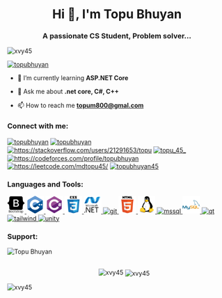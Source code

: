 <h1 align="center"> Hi 👋, I'm Topu Bhuyan</h1>
<h3 align="center">A passionate CS Student, Problem solver...</h3>

<p align="left"> <img src="https://komarev.com/ghpvc/?username=xvy45&label=Profile%20views&color=0e75b6&style=flat" alt="xvy45" /> </p>

<p align="left"> <a href="https://twitter.com/topubhuyan" target="blank"><img src="https://img.shields.io/twitter/follow/topubhuyan?logo=twitter&style=for-the-badge" alt="topubhuyan" /></a> </p>

- 🌱 I’m currently learning **ASP.NET Core**

- 💬 Ask me about **.net core, C#, C++**

- 📫 How to reach me **topum800@gmal.com**

<h3 align="left">Connect with me:</h3>
<p align="left">
<a href="https://twitter.com/topubhuyan" target="blank"><img align="center" src="https://raw.githubusercontent.com/rahuldkjain/github-profile-readme-generator/master/src/images/icons/Social/twitter.svg" alt="topubhuyan" height="30" width="40" /></a>
<a href="https://linkedin.com/in/topubhuyan" target="blank"><img align="center" src="https://raw.githubusercontent.com/rahuldkjain/github-profile-readme-generator/master/src/images/icons/Social/linked-in-alt.svg" alt="topubhuyan" height="30" width="40" /></a>
<a href="https://stackoverflow.com/users/https://stackoverflow.com/users/21291653/topu" target="blank"><img align="center" src="https://raw.githubusercontent.com/rahuldkjain/github-profile-readme-generator/master/src/images/icons/Social/stack-overflow.svg" alt="https://stackoverflow.com/users/21291653/topu" height="30" width="40" /></a>
<a href="https://instagram.com/topu_45_" target="blank"><img align="center" src="https://raw.githubusercontent.com/rahuldkjain/github-profile-readme-generator/master/src/images/icons/Social/instagram.svg" alt="topu_45_" height="30" width="40" /></a>
<a href="https://codeforces.com/profile/https://codeforces.com/profile/topubhuyan" target="blank"><img align="center" src="https://raw.githubusercontent.com/rahuldkjain/github-profile-readme-generator/master/src/images/icons/Social/codeforces.svg" alt="https://codeforces.com/profile/topubhuyan" height="30" width="40" /></a>
<a href="https://www.leetcode.com/https://leetcode.com/mdtopu45/" target="blank"><img align="center" src="https://raw.githubusercontent.com/rahuldkjain/github-profile-readme-generator/master/src/images/icons/Social/leet-code.svg" alt="https://leetcode.com/mdtopu45/" height="30" width="40" /></a>
<a href="https://www.hackerearth.com/topubhuyan45" target="blank"><img align="center" src="https://raw.githubusercontent.com/rahuldkjain/github-profile-readme-generator/master/src/images/icons/Social/hackerearth.svg" alt="topubhuyan45" height="30" width="40" /></a>
</p>

<h3 align="left">Languages and Tools:</h3>
<p align="left"> <a href="https://getbootstrap.com" target="_blank" rel="noreferrer"> <img src="https://raw.githubusercontent.com/devicons/devicon/master/icons/bootstrap/bootstrap-plain-wordmark.svg" alt="bootstrap" width="40" height="40"/> </a> <a href="https://www.w3schools.com/cpp/" target="_blank" rel="noreferrer"> <img src="https://raw.githubusercontent.com/devicons/devicon/master/icons/cplusplus/cplusplus-original.svg" alt="cplusplus" width="40" height="40"/> </a> <a href="https://www.w3schools.com/cs/" target="_blank" rel="noreferrer"> <img src="https://raw.githubusercontent.com/devicons/devicon/master/icons/csharp/csharp-original.svg" alt="csharp" width="40" height="40"/> </a> <a href="https://www.w3schools.com/css/" target="_blank" rel="noreferrer"> <img src="https://raw.githubusercontent.com/devicons/devicon/master/icons/css3/css3-original-wordmark.svg" alt="css3" width="40" height="40"/> </a> <a href="https://dotnet.microsoft.com/" target="_blank" rel="noreferrer"> <img src="https://raw.githubusercontent.com/devicons/devicon/master/icons/dot-net/dot-net-original-wordmark.svg" alt="dotnet" width="40" height="40"/> </a> <a href="https://git-scm.com/" target="_blank" rel="noreferrer"> <img src="https://www.vectorlogo.zone/logos/git-scm/git-scm-icon.svg" alt="git" width="40" height="40"/> </a> <a href="https://www.w3.org/html/" target="_blank" rel="noreferrer"> <img src="https://raw.githubusercontent.com/devicons/devicon/master/icons/html5/html5-original-wordmark.svg" alt="html5" width="40" height="40"/> </a> <a href="https://www.linux.org/" target="_blank" rel="noreferrer"> <img src="https://raw.githubusercontent.com/devicons/devicon/master/icons/linux/linux-original.svg" alt="linux" width="40" height="40"/> </a> <a href="https://www.microsoft.com/en-us/sql-server" target="_blank" rel="noreferrer"> <img src="https://www.svgrepo.com/show/303229/microsoft-sql-server-logo.svg" alt="mssql" width="40" height="40"/> </a> <a href="https://www.mysql.com/" target="_blank" rel="noreferrer"> <img src="https://raw.githubusercontent.com/devicons/devicon/master/icons/mysql/mysql-original-wordmark.svg" alt="mysql" width="40" height="40"/> </a> <a href="https://www.qt.io/" target="_blank" rel="noreferrer"> <img src="https://upload.wikimedia.org/wikipedia/commons/0/0b/Qt_logo_2016.svg" alt="qt" width="40" height="40"/> </a> <a href="https://tailwindcss.com/" target="_blank" rel="noreferrer"> <img src="https://www.vectorlogo.zone/logos/tailwindcss/tailwindcss-icon.svg" alt="tailwind" width="40" height="40"/> </a> <a href="https://unity.com/" target="_blank" rel="noreferrer"> <img src="https://www.vectorlogo.zone/logos/unity3d/unity3d-icon.svg" alt="unity" width="40" height="40"/> </a> </p>

<h3 align="left">Support:</h3>
<p><a href="https://www.buymeacoffee.com/Topu Bhuyan"> <img align="left" src="https://cdn.buymeacoffee.com/buttons/v2/default-yellow.png" height="50" width="210" alt="Topu Bhuyan" /></a></p><br><br>

<p><img align="left" src="https://github-readme-stats.vercel.app/api/top-langs?username=xvy45&show_icons=true&locale=en&layout=compact" alt="xvy45" /></p>

<p>&nbsp;<img align="center" src="https://github-readme-stats.vercel.app/api?username=xvy45&show_icons=true&locale=en" alt="xvy45" /></p>

<p><img align="center" src="https://github-readme-streak-stats.herokuapp.com/?user=xvy45&" alt="xvy45" /></p>
